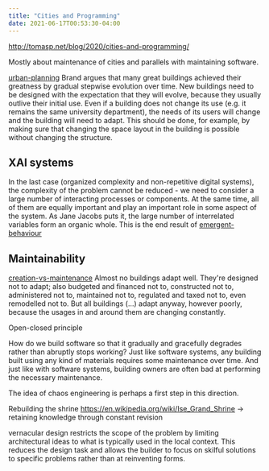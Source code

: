 ```yaml
---
title: "Cities and Programming"
date: 2021-06-17T00:53:30-04:00
---
```


http://tomasp.net/blog/2020/cities-and-programming/

Mostly about maintenance of cities and parallels with maintaining software.

[urban-planning](/thoughts/urban-planning)
Brand argues that many great buildings achieved their greatness by gradual stepwise evolution over time. New buildings need to be designed with the expectation that they will evolve, because they usually outlive their initial use. Even if a building does not change its use (e.g. it remains the same university department), the needs of its users will change and the building will need to adapt. This should be done, for example, by making sure that changing the space layout in the building is possible without changing the structure.

## XAI systems
In the last case (organized complexity and non-repetitive digital systems), the complexity of the problem cannot be reduced - we need to consider a large number of interacting processes or components. At the same time, all of them are equally important and play an important role in some aspect of the system. As Jane Jacobs puts it, the large number of interrelated variables form an organic whole. This is the end result of [emergent-behaviour](/thoughts/emergent-behaviour)

## Maintainability
[creation-vs-maintenance](/thoughts/creation-vs-maintenance)
Almost no buildings adapt well. They're designed not to adapt; also budgeted and financed not to, constructed not to, administered not to, maintained not to, regulated and taxed not to, even remodelled not to. But all buildings (...) adapt anyway, however poorly, because the usages in and around them are changing constantly.

Open-closed principle

How do we build software so that it gradually and gracefully degrades rather than abruptly stops working?
Just like software systems, any building built using any kind of materials requires some maintenance over time. And just like with software systems, building owners are often bad at performing the necessary maintenance.

The idea of chaos engineering is perhaps a first step in this direction.


Rebuilding the shrine https://en.wikipedia.org/wiki/Ise_Grand_Shrine -> retaining knowledge through constant revision

vernacular design restricts the scope of the problem by limiting architectural ideas to what is typically used in the local context. This reduces the design task and allows the builder to focus on skilful solutions to specific problems rather than at reinventing forms. 